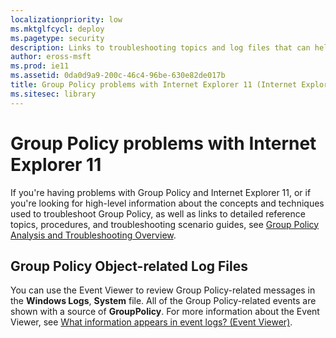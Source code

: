 ```yaml
---
localizationpriority: low
ms.mktglfcycl: deploy
ms.pagetype: security
description: Links to troubleshooting topics and log files that can help address Group Policy problems with Internet Explorer 11.
author: eross-msft
ms.prod: ie11
ms.assetid: 0da0d9a9-200c-46c4-96be-630e82de017b
title: Group Policy problems with Internet Explorer 11 (Internet Explorer 11 for IT Pros)
ms.sitesec: library
---
```



# Group Policy problems with Internet Explorer 11
If you're having problems with Group Policy and Internet Explorer 11, or if you're looking for high-level information about the concepts and techniques used to troubleshoot Group Policy, as well as links to detailed reference topics, procedures, and troubleshooting scenario guides, see [Group Policy Analysis and Troubleshooting Overview](http://go.microsoft.com/fwlink/p/?LinkId=279872).

## Group Policy Object-related Log Files
You can use the Event Viewer to review Group Policy-related messages in the **Windows Logs**, **System** file. All of the Group Policy-related events are shown with a source of **GroupPolicy**. For more information about the Event Viewer, see [What information appears in event logs? (Event Viewer)](http://go.microsoft.com/fwlink/p/?LinkId=294917).

 

 



